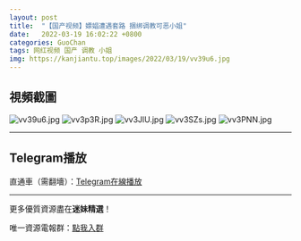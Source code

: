 ```yaml
---
layout: post
title:  "【国产视频】嫖娼遭遇套路 捆绑调教可恶小姐"
date:   2022-03-19 16:02:22 +0800
categories: GuoChan
tags: 网红视频 国产 调教 小姐
img: https://kanjiantu.top/images/2022/03/19/vv39u6.jpg
---
```



## 視頻截圖

![vv39u6.jpg](https://kanjiantu.top/images/2022/03/19/vv39u6.jpg)
![vv3p3R.jpg](https://kanjiantu.top/images/2022/03/19/vv3p3R.jpg)
![vv3JlU.jpg](https://kanjiantu.top/images/2022/03/19/vv3JlU.jpg)
![vv3SZs.jpg](https://kanjiantu.top/images/2022/03/19/vv3SZs.jpg)
![vv3PNN.jpg](https://kanjiantu.top/images/2022/03/19/vv3PNN.jpg)

* * *
## Telegram播放

直通車（需翻墻）：[Telegram在線播放](https://t.me/mimeijingxuan/206)

* * *
更多優質資源盡在**迷妹精選**！

唯一資源電報群：[點我入群](https://t.me/mimeijingxuan)


